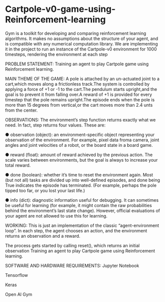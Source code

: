 # Cartpole-v0-game-using-Reinforcement-learning
Gym is a toolkit for developing and comparing reinforcement learning algorithms. It makes no assumptions about the structure of your 
agent, and is compatible with any numerical computation library. We are implementing it in the project to run an instance of the 
Cartpole-v0 environment for 1000 timesteps, rendering the environment at each step

PROBLEM  STATEMENT:
Training an agent to play Cartpole game using Reinforcement learning.

MAIN THEME OF THE GAME:
A pole is attached by an un-actuated joint to a cart,which moves along a frictionless track.The system is controlled by applying a 
force of +1 or -1 to the cart.The pendulum starts upright,and the goal is to prevent it from falling over.A reward of +1 is provided 
for every timestep that the pole remains upright.The episode ends when the pole is more than 15 degrees from vertical,or the cart moves 
more than 2.4 unts from the center.

OBSERVATIONS:
The environment’s step function returns exactly what we need. In fact, step returns four values. These are:

●	observation (object): an environment-specific object representing your observation of the environment. For example, pixel data froma 
camera, joint angles and joint velocities of a robot, or the board state in a board game.

●	reward (float): amount of reward achieved by the previous action. The scale varies between environments, but the goal is always to 
increase your total reward.

●	done (boolean): whether it’s time to reset the environment again. Most (but not all) tasks are divided up into well-defined episodes, 
and done being True indicates the episode has terminated. (For example, perhaps the pole tipped too far, or you lost your last life.)

●	info (dict): diagnostic information useful for debugging. It can sometimes be useful for learning (for example, it might contain the
raw probabilities behind the environment’s last state change). However, official evaluations of your agent are not allowed to use this 
for learning.

WORKING:
This is just an implementation of the classic “agent-environment loop”. In each step, the agent chooses an action, and the environment 
returns an observation and a reward.
 
The process gets started by calling reset(), which returns an initial observation Training an agent to play Cartpole game using 
Reinforcement learning.
 
SOFTWARE AND HARDWARE REQUIREMENTS:
Jupyter Notebook

Tensorflow

Keras

Open AI Gym


 
 
 

